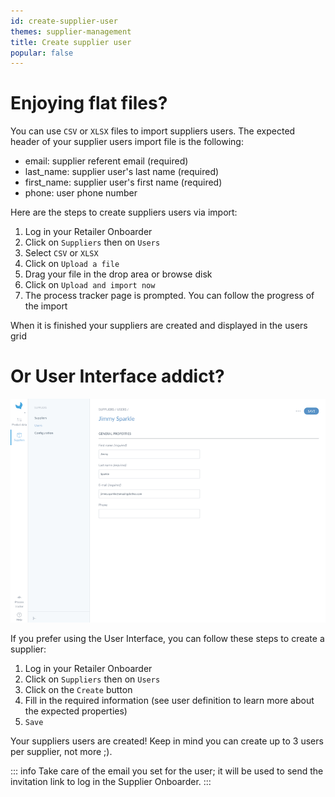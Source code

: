 ```yaml
---
id: create-supplier-user
themes: supplier-management
title: Create supplier user
popular: false
---
```


# Enjoying flat files?

You can use `CSV` or `XLSX` files to import suppliers users. The expected header of your supplier users import file is the following:
* email: supplier referent email (required)
* last_name: supplier user's last name (required)
* first_name: supplier user's first name (required)
* phone: user phone number

Here are the steps to create suppliers users via import:

1. Log in your Retailer Onboarder
1. Click on `Suppliers` then on `Users`
1. Select `CSV` or `XLSX`
1. Click on `Upload a file`
1. Drag your file in the drop area or browse disk
1. Click on `Upload and import now`
1. The process tracker page is prompted. You can follow the progress of the import

When it is finished your suppliers are created and displayed in the users grid

# Or User Interface addict?

![Create supplier user with the User Interface](../img/RETAILER_Suppliers_SupplierUsers_CreateSupplierUser.png)

If you prefer using the User Interface, you can follow these steps to create a supplier:

1. Log in your Retailer Onboarder
1. Click on `Suppliers` then on `Users`
1. Click on the `Create` button
1. Fill in the required information (see user definition to learn more about the expected properties)
1. `Save`

Your suppliers users are created! Keep in mind you can create up to 3 users per supplier, not more ;).

::: info
Take care of the email you set for the user; it will be used to send the invitation link to log in the Supplier Onboarder.
:::
